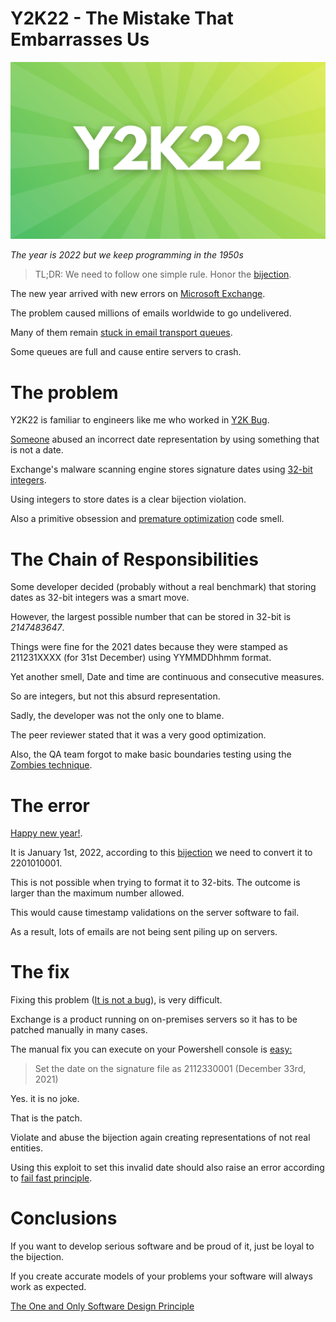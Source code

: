# Y2K22 - The Mistake That Embarrasses Us

![Y2K22 - The Mistake That Embarrasses Us](Y2K22.png)

*The year is 2022 but we keep programming in the 1950s*

> TL;DR: We need to follow one simple rule. Honor the [bijection](../../Theory/The%20One%20and%20Only%20Software%20Design%20Principle/readme.md).

The new year arrived with new errors on [Microsoft Exchange](https://es.wikipedia.org/wiki/Microsoft_Exchange_Server).

The problem caused millions of emails worldwide to go undelivered.

Many of them remain [stuck in email transport queues](https://techcommunity.microsoft.com/t5/exchange-team-blog/email-stuck-in-exchange-on-premises-transport-queues/ba-p/3049447).

Some queues are full and cause entire servers to crash.

# The problem

Y2K22 is familiar to engineers like me who worked in [Y2K Bug](https://en.wikipedia.org/wiki/Year_2000_problem).

[Someone](https://www.reddit.com/r/sysadmin/comments/rt91z6/exchange_2019_antimalware_bad_update/) abused an incorrect date representation by using something that is not a date.

Exchange's malware scanning engine stores signature dates using [32-bit integers](https://en.wikipedia.org/wiki/32-bit_computing).

Using integers to store dates is a clear bijection violation.

Also a primitive obsession and [premature optimization](../../Code%20Smells/Code%20Smell%2020%20-%20Premature%20Optimization/readme.md) code smell.

# The Chain of Responsibilities

Some developer decided (probably without a real benchmark) that storing dates as 32-bit integers was a smart move.

However, the largest possible number that can be stored in 32-bit is *2147483647*.

Things were fine for the 2021 dates because they were stamped as 211231XXXX (for 31st December) using YYMMDDhhmm format.

Yet another smell, Date and time are continuous and consecutive measures. 

So are integers, but not this absurd representation.

Sadly, the developer was not the only one to blame.

The peer reviewer stated that it was a very good optimization.

Also, the QA team forgot to make basic boundaries testing using the [Zombies technique](../../TDD/How%20I%20Survived%20the%20Zombie%20Apocalypse/readme.md).

# The error

[Happy new year!](https://en.wikipedia.org/wiki/Year_2000_problem#Year_2022_problem). 

It is January 1st, 2022, according to this [bijection](../../Theory/The%20One%20and%20Only%20Software%20Design%20Principle/readme.md) we need to convert it to 2201010001. 

This is not possible when trying to format it to 32-bits. The outcome is larger than the maximum number allowed.

This would cause timestamp validations on the server software to fail.

As a result, lots of emails are not being sent piling up on servers.

# The fix

Fixing this problem ([It is not a bug](../../Quality/Stop%20Calling%20them%20'Bugs'/readme.md)), is very difficult. 

Exchange is a product running on on-premises servers so it has to be patched manually in many cases.

The manual fix you can execute on your Powershell console is [easy:](https://techcommunity.microsoft.com/t5/exchange-team-blog/email-stuck-in-exchange-on-premises-transport-queues/ba-p/3049447)

> Set the date on the signature file as 2112330001 (December 33rd, 2021)

Yes. it is no joke. 

That is the patch. 

Violate and abuse the bijection again creating representations of not real entities.

Using this exploit to set this invalid date should also raise an error according to [fail fast principle](../../Theory/Fail%20Fast/readme.md).

# Conclusions

If you want to develop serious software and be proud of it, just be loyal to the bijection.

If you create accurate models of your problems your software will always work as expected.

[The One and Only Software Design Principle](../../Theory/The%20One%20and%20Only%20Software%20Design%20Principle/readme.md)

